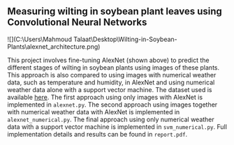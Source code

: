 ## Measuring wilting in soybean plant leaves using Convolutional Neural Networks

![](C:\Users\Mahmoud Talaat\Desktop\Wilting-in-Soybean-Plants\alexnet_architecture.png)

This project involves fine-tuning AlexNet (shown above) to predict the different stages of wilting in soybean plants using images of these plants. This approach is also compared to using images with numerical weather data, such as temperature and humidity, in AlexNet and using numerical weather data alone with a support vector machine. The dataset used is available [here](https://drive.google.com/file/d/1YiSujqsSankP8cIOpiwbB9Ipz1k2KCIk/view?usp=sharing). The first approach using only images with AlexNet is implemented in `alexnet.py`. The second approach using images together with numerical weather data with AlexNet is implemented in `alexnet_numerical.py`. The final approach using only numerical weather data with a support vector machine is implemented in `svm_numerical.py`. Full implementation details and results can be found in `report.pdf`. 

